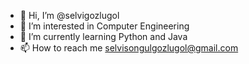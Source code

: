 - 👋 Hi, I’m @selvigozlugol
- 👀 I’m interested in Computer Engineering
- 🌱 I’m currently learning Python and Java
- 📫 How to reach me selvisongulgozlugol@gmail.com
